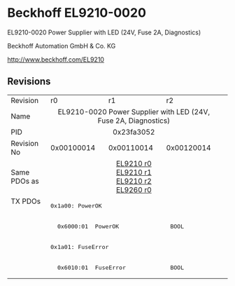 # Beckhoff EL9210-0020

EL9210-0020 Power Supplier with LED (24V, Fuse 2A, Diagnostics)

Beckhoff Automation GmbH & Co. KG

http://www.beckhoff.com/EL9210

## Revisions
<table>
<tr >
<td>Revision</td>
<td><div class="foo">r0</div></td>
<td><div class="foo">r1</div></td>
<td><div class="foo">r2</div></td>
</tr>
<tr >
<td>Name</td>
<td colspan=3 align="center"><div class="foo">EL9210-0020 Power Supplier with LED (24V, Fuse 2A, Diagnostics)</div></td>
</tr>
<tr >
<td>PID</td>
<td colspan=3 align="center"><div class="foo">0x23fa3052</div></td>
</tr>
<tr >
<td>Revision No</td>
<td>0x00100014</td>
<td>0x00110014</td>
<td>0x00120014</td>
</tr>
<tr >
<td>Same PDOs as</td>
<td colspan=3 align="center"><a href="EL9210">EL9210 r0</a><br/><a href="EL9210">EL9210 r1</a><br/><a href="EL9210">EL9210 r2</a><br/><a href="EL9260">EL9260 r0</a></td>
</tr>
<tr class="txpdo pdosection">
<td rowspan=4 valign=top>TX PDOs</td>
<td colspan=3 align="left"><pre>0x1a00: PowerOK</pre></td>
<td></td>
</tr>
<tr class="txpdo">
<td colspan=3 align="left"><pre>  0x6000:01  PowerOK               BOOL</pre></td>
</tr>
<tr class="txpdo pdosection">
<td colspan=3 align="left"><pre>0x1a01: FuseError</pre></td>
</tr>
<tr class="txpdo">
<td colspan=3 align="left"><pre>  0x6010:01  FuseError             BOOL</pre></td>
</tr>
</table>
